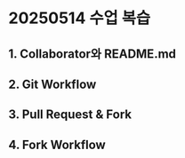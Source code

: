 # 20250514 수업 복습

## 1. Collaborator와 README.md


## 2. Git Workflow


## 3. Pull Request & Fork


## 4. Fork Workflow


